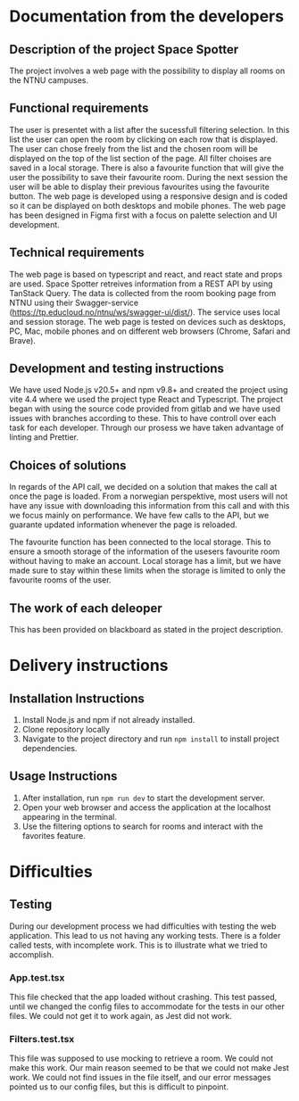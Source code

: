 # Documentation from the developers

## Description of the project Space Spotter
The project involves a web page with the possibility to display all rooms on the NTNU campuses. 

## Functional requirements
The user is presentet with a list after the sucessfull filtering selection. In this list the user can open the room by clicking on each row that is displayed. The user can chose freely from the list and the chosen room will be displayed on the top of the list section of the page. All filter choises are saved in a local storage. There is also a favourite function that will give the user the possibility to save their favourite room. During the next session the user will be able to display their previous favourites using the favourite button. The web page is developed using a responsive design and is coded so it can be displayed on both desktops and mobile phones. The web page has been designed in Figma first with a focus on palette selection and UI development. 

## Technical requirements
The web page is based on typescript and react, and react state and props are used. Space Spotter retreives information from a REST API by using TanStack Query. The data is collected from the room booking page from NTNU using their Swagger-service (https://tp.educloud.no/ntnu/ws/swagger-ui/dist/). The service uses local and session storage. The web page is tested on devices such as desktops, PC, Mac, mobile phones and on different web browsers (Chrome, Safari and Brave). 

## Development and testing instructions
We have used Node.js v20.5+ and npm v9.8+ and created the project using vite 4.4 where we used the project type React and Typescript. The project began with using the source code provided from gitlab and we have used issues with branches according to these. This to have controll over each task for each developer. Through our prosess we have taken advantage of linting and Prettier.  

## Choices of solutions
In regards of the API call, we decided on a solution that makes the call at once the page is loaded. From a norwegian perspektive, most users will not have any issue with downloading this information from this call and with this we focus mainly on performance. We have few calls to the API, but we guarante updated information whenever the page is reloaded. 

The favourite function has been connected to the local storage. This to ensure a smooth storage of the information of the usesers favourite room without having to make an account. Local storage has a limit, but we have made sure to stay within these limits when the storage is limited to only the favourite rooms of the user. 

## The work of each deleoper 
This has been provided on blackboard as stated in the project description. 


# Delivery instructions

## Installation Instructions

1. Install Node.js and npm if not already installed.
2. Clone repository locally
3. Navigate to the project directory and run `npm install` to install project dependencies.

## Usage Instructions

1. After installation, run `npm run dev` to start the development server.
2. Open your web browser and access the application at the localhost appearing in the terminal.
3. Use the filtering options to search for rooms and interact with the favorites feature.

# Difficulties

## Testing
During our development process we had difficulties with testing the web application. This lead to us not having any working tests. There is a folder called tests, with incomplete work. This is to illustrate what we tried to accomplish. 

### App.test.tsx
This file checked that the app loaded without crashing. This test passed, until we changed the config files to accommodate for the tests in our other files. We could not get it to work again, as Jest did not work. 

### Filters.test.tsx
This file was supposed to use mocking to retrieve a room. We could not make this work. Our main reason seemed to be that we could not make Jest work. We could not find issues in the file itself, and our error messages pointed us to our config files, but this is difficult to pinpoint.
